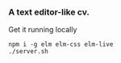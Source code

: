 ### A text editor-like cv.

Get it running locally
```
npm i -g elm elm-css elm-live
./server.sh
```
